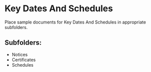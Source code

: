 # Key Dates And Schedules

Place sample documents for Key Dates And Schedules in appropriate subfolders.

## Subfolders:
- Notices
- Certificates
- Schedules
